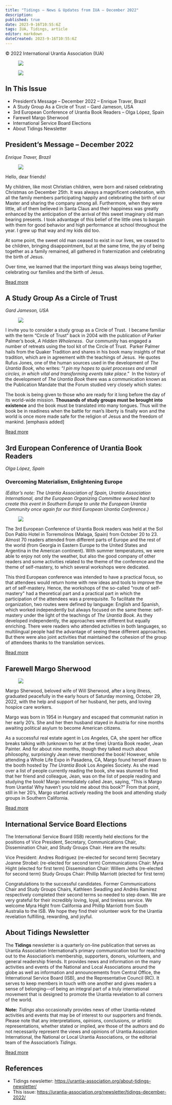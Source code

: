 ```yaml
---
title: "Tidings — News & Updates from IUA — December 2022"
description: 
published: true
date: 2023-9-16T10:55:6Z
tags: IUA, Tidings, article
editor: markdown
dateCreated: 2023-9-16T10:55:6Z
---
```


<p class="v-card v-sheet theme--light gray lighten-3 px-2">© 2022 International Urantia Association (IUA)</p>

<figure id="Figure_1" class="image urantiapedia">
<img src="../../../image/article/IUA_Tidings/Tidings-Header-EN-600x180-1.jpg">
</figure>

<figure id="Figure_1" class="image urantiapedia">
<img src="../../../image/article/IUA_Tidings/2022_12/emotions-Gerhard.jpg">
</figure>

## In This Issue

- President’s Message – December 2022 – Enrique Traver, Brazil
- A Study Group As a Circle of Trust – Gard Jameson, USA
- 3rd European Conference of Urantia Book Readers – Olga López, Spain
- Farewell Margo Sherwood
- International Service Board Elections
- About Tidings Newsletter

## President’s Message – December 2022

_Enrique Traver, Brazil_

<figure id="Figure_1" class="image urantiapedia image-style-align-left">
<img src="../../../image/article/IUA_Tidings/2023_06/image-1.jpeg">
</figure>

Hello, dear friends!

My children, like most Christian children, were born and raised celebrating Christmas on December 25th. It was always a magnificent celebration, with all the family members participating happily and celebrating the birth of our Master and sharing the company among all. Furthermore, when they were little, all of them believed in Santa Claus and their happiness was greatly enhanced by the anticipation of the arrival of this sweet imaginary old man bearing presents. I took advantage of this belief of the little ones to bargain with them for good behavior and high performance at school throughout the year. I grew up that way and my kids did too.

At some point, the sweet old man ceased to exist in our lives, we ceased to be children, bringing disappointment, but at the same time, the joy of being together as a family remained, all gathered in fraternization and celebrating the birth of Jesus.

Over time, we learned that the important thing was always being together, celebrating our families and the birth of Jesus.

[Read more](/en/article/Enrique_Traver/presidents_message_december_2022)
<br style="clear:both;"/>

## A Study Group As a Circle of Trust

_Gard Jameson, USA_

<figure id="Figure_2" class="image urantiapedia image-style-align-left">
<img src="../../../image/article/IUA_Tidings/2022_12/Gard-Jameson.jpg">
</figure>

I invite you to consider a study group as a Circle of Trust.  I became familiar with the term “Circle of Trust” back in 2004 with the publication of Parker Palmer’s book, _A Hidden Wholeness_.  Our community has engaged a number of retreats using the tool kit of the Circle of Trust.  Parker Palmer hails from the Quaker Tradition and shares in his book many insights of that tradition, which are in agreement with the teachings of Jesus.  He quotes Rufus Jones, one of the human sources used in the development of _The Urantia Book_, who writes: “_I pin my hopes to quiet processes and small circles, in which vital and transforming events take place_.”  In the history of the development of _The Urantia Book_ there was a communication known as the Publication Mandate that the Forum studied very closely which states:

The book is being given to those who are ready for it long before the day of its world-wide mission. **Thousands of study groups must be brought into existence** and the book must be translated into many tongues. Thus will the book be in readiness when the battle for man’s liberty is finally won and the world is once more made safe for the religion of Jesus and the freedom of mankind. \[emphasis added\]

[Read more](/en/article/Gard_Jameson/a_study_group_as_a_circle_of_trust)
<br style="clear:both;"/>

## 3rd European Conference of Urantia Book Readers

_Olga López, Spain_

### Overcoming Materialism, Enlightening Europe

_(Editor’s note: The Urantia Association of Spain, Urantia Association International, and the European Organizing Committee worked hard to create this event in Southern Europe to unite the European Urantia Community once again for our third European Urantia Conference.)_ 

<figure id="Figure_1" class="image urantiapedia image-style-align-left">
<img src="../../../image/article/IUA_Tidings/2022_12/Olga-Lopez-150x150.jpg">
</figure>

The 3rd European Conference of Urantia Book readers was held at the Sol Don Pablo Hotel in Torremolinos (Malaga, Spain) from October 20 to 23. Almost 70 readers attended from different parts of Europe and the rest of the world (from Georgia in Eastern Europe to the United States and Argentina in the American continent). With summer temperatures, we were able to enjoy not only the weather, but also the good company of other readers and some activities related to the theme of the conference and the theme of self-mastery, to which several workshops were dedicated.

This third European conference was intended to have a practical focus, so that attendees would return home with new ideas and tools to improve the art of self-mastery. Hence, the workshops of the so-called "route of self-mastery" had a theoretical part and a practical part in which the participation of the attendees was a prerequisite. To facilitate the organization, two routes were defined by language: English and Spanish, which worked independently but always focused on the same theme: self-mastery under the light of the teachings of _The Urantia Book_. As they developed independently, the approaches were different but equally enriching. There were readers who attended activities in both languages, so multilingual people had the advantage of seeing these different approaches. But there were also joint activities that maintained the cohesion of the group of attendees thanks to the translation services.

[Read more](/en/article/Olga_Lopez/3rd_european_conference_of_urantia_book_readers)
<br style="clear:both;"/>

## Farewell Margo Sherwood

<figure id="Figure_1" class="image urantiapedia image-style-align-right">
<img src="../../../image/article/IUA_Tidings/2022_12/Margo-Portrait-150x150.jpg">
</figure>

Margo Sherwood, beloved wife of Will Sherwood, after a long illness, graduated peacefully in the early hours of Saturday morning, October 29, 2022, with the help and support of her husband, her pets, and loving hospice care workers. 

Margo was born in 1954 in Hungary and escaped that communist nation in her early 20’s. She and her then husband stayed in Austria for nine months awaiting political asylum to become American citizens.

As a successful real estate agent in Los Angeles, CA, she spent her office breaks talking with (unknown to her at the time) Urantia Book reader, Jean Painter. And for about nine months, though they talked much about philosophy, surprisingly Jean never mentioned the book! However, while attending a Whole Life Expo in Pasadena, CA, Margo found herself drawn to the booth hosted by _The Urantia Book_ Los Angeles Society. As she read over a list of people currently reading the book, she was stunned to find that her friend and colleague, Jean, was on the list of people reading and studying the book! Margo immediately called Jean, saying, “This is Margo from Urantia! Why haven’t you told me about this book?” From that point, still in her 20’s, Margo started actively reading the book and attending study groups in Southern California.

[Read more](/en/article/IUA_Tidings/IUA_2022_farewell_margo_sherwood)
<br style="clear:both;"/>

## International Service Board Elections

The International Service Board (ISB) recently held elections for the positions of Vice President, Secretary, Communications Chair, Dissemination Chair, and Study Groups Chair. Here are the results:

Vice President: Andres Rodriguez (re-elected for second term)
Secretary Joanne Strobel: (re-elected for second term)
Communications Chair: Myra Hight (elected for first term)
Dissemination Chair: Willem Jeths (re-elected for second term)
Study Groups Chair: Phillip Marriott (elected for first term)

Congratulations to the successful candidates. Former Communications Chair and Study Groups Chairs, Kathleen Swadling and Andrés Ramírez respectively completed their second terms so needed to step down. We are very grateful for their incredibly loving, loyal, and tireless service. We welcome Myra Hight from California and Phillip Marriott from South Australia to the ISB. We hope they find their volunteer work for the Urantia revelation fulfilling, rewarding, and joyful.


## About Tidings Newsletter

The __Tidings__ newsletter is a quarterly on-line publication that serves as Urantia Association International’s primary communication tool for reaching out to the Association’s membership, supporters, donors, volunteers, and general readership friends. It provides news and information on the many activities and events of the National and Local Associations around the globe as well as information and announcements from Central Office, the International Service Board (ISB), and the Representative Council (RC). It serves to keep members in touch with one another and gives readers a sense of belonging—of being an integral part of a truly international movement that is designed to promote the Urantia revelation to all corners of the world.

**Note:** _Tidings_ also occasionally provides news of other Urantia-related activities and events that may be of interest to our supporters and friends. Please note that any interpretations, opinions, conclusions, or artistic representations, whether stated or implied, are those of the authors and do not necessarily represent the views and opinions of Urantia Association International, the National or Local Urantia Associations, or the editorial team of the Association’s _Tidings_.

[Read more](https://urantia-association.org/about-tidings-newsletter/#more-36620)

## References

- Tidings newsletter: https://urantia-association.org/about-tidings-newsletter/
- This issue: https://urantia-association.org/newsletter/tidings-december-2022/